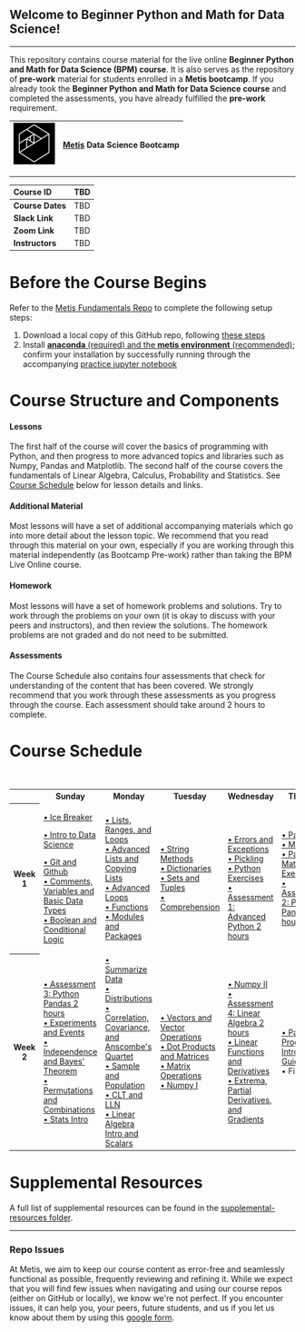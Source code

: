 ## Welcome to Beginner Python and Math for Data Science!
---
This repository contains course material for the live online **Beginner Python and Math for Data Science (BPM) course**. It is 
also serves as the repository of **pre-work** material for students enrolled in a **Metis bootcamp**.  If you already took the **Beginner Python and Math for Data Science course** and completed the assessments, you have already fulfilled the **pre-work** requirement.

| ![Metis logo](/resources/metis.png)      |  [Metis](http://www.thisismetis.com/) Data Science Bootcamp    |
|------|-------|  

---
| **Course ID** | TBD   |
|:------|:-------|
| **Course Dates** | TBD   |
| **Slack Link** |  TBD |
| **Zoom Link** |  TBD |
| **Instructors** |  TBD |

# Before the Course Begins

Refer to the [Metis Fundamentals Repo](https://github.com/thisismetis/NBM_Metis_Fundamentals) 
to complete the following setup steps: 
1. Download a local copy of this GitHub repo, following [these steps](https://github.com/thisismetis/NBM_Metis_Fundamentals/tree/main/git_and_github)
2. Install [**anaconda** (required) and the **metis environment** (recommended)](https://github.com/thisismetis/NBM_Metis_Fundamentals/tree/main/anaconda_and_metis_env); 
confirm your installation by successfully running through the accompanying [practice jupyter notebook](https://github.com/thisismetis/NBM_Metis_Fundamentals/blob/main/anaconda_and_metis_env/anaconda_installation/practice_nb.ipynb)

# Course Structure and Components
#### Lessons
The first half of the course will cover the basics of programming with Python, and then progress to more advanced topics 
and libraries such as Numpy, Pandas and Matplotlib. The second half of the course covers the fundamentals of 
Linear Algebra, Calculus, Probability and Statistics.
See [Course Schedule](#course-schedule) below for lesson details and links.

#### Additional Material
Most lessons will have a set of additional accompanying materials which go into more detail about the lesson topic.
We recommend that you read through this material on your own, especially if you are working through this material 
independently (as Bootcamp Pre-work) rather than taking the BPM Live Online course.

#### Homework 
Most lessons will have a set of homework problems and solutions.  Try to work through the problems on your own (it is okay to 
discuss with your peers and instructors), and then review the solutions.  The homework problems are not graded and do not 
need to be submitted.

#### Assessments
The Course Schedule also contains four assessments that check for understanding of the content that has been
covered. We strongly recommend that you work through these assessments as you progress through the course. Each assessment
should take around 2 hours to complete.


# Course Schedule

<p>&nbsp;</p>
<table style="width: 100%;" width="100%">
<tbody>
<tr>
<th style="width: 8.31601%;">&nbsp;</th>
<th style="width: 21.8295%;">Sunday</th>
<th style="width: 12.0582%;">Monday</th>
<th style="width: 17.8794%;">Tuesday</th>
<th style="width: 17.8794%;">Wednesday</th>
<th style="width: 18.5031%;">Thursday</th>
</tr>
<tr>
<th style="width: 8.31601%;">Week 1</th>
<td style="width: 21.8295%;" width="20%">
  <p><a href="#">&bull; Ice Breaker</a></p>
	<p><a href="lessons/intro_to_ds/intro_DS.pdf">&bull; Intro to Data Science</a></p>
	<p><a href="https://github.com/Tuwaiq-Bootcamp/BPM_Prework/blob/main/lessons/03_git_github">&bull; Git and Github</a><br />
	  <a href="lessons/01_comments_variables_datatypes">&bull; Comments, Variables and Basic Data Types</a><br />
			<a href="https://github.com/Tuwaiq-Bootcamp/BPM_Prework/blob/main/lessons/02_booleans_conditionals">&bull; Boolean and Conditional Logic</a><br />
			</p>
</td>
<td style="width: 12.0582%;" width="20%">
  			<a href="lessons/05_lists_ranges_loops">&bull; Lists, Ranges, and Loops </a><br />
			<a href="lessons/06_advanced_copying_lists">&bull; Advanced Lists and Copying Lists </a><br />
			<a href="lessons/07_advanced_loops">&bull; Advanced Loops </a><br />
			<a href="lessons/08_functions">&bull; Functions </a><br />
			<a href="lessons/09_modules_packages">&bull; Modules and Packages </a>
</td>
<td style="width: 17.8794%;" width="20%">
  			<a href="lessons/10_string_methods">&bull; String Methods </a><br />
			<a href="lessons/11_dictionaries">&bull; Dictionaries </a><br />
			<a href="lessons/12_sets_tuples">&bull; Sets and Tuples </a><br />
			<a href="lessons/13_comprehension">&bull; Comprehension </a>
</td>
<td style="width: 17.8794%;" width="20%"><br />
  <p><br />
			<a href="lessons/14_errors_exceptions">&bull; Errors and Exceptions </a><br />
			<a href="lessons/15_pickling">&bull; Pickling </a><br />
			<a href="lessons/16_python_exercises">&bull; Python Exercises </a><br />
			<a href="#">&bull; Assessment 1: Advanced Python 2 hours </a></p>
			
</td>
<td style="width: 18.5031%;" width="20%">
  			<a href="lessons/17_pandas">&bull; Pandas </a><br />
			<a href="lessons/18_matplotlib">&bull; Matplotlib </a><br />
			<a href="lessons/19_pandas_matplotlib_exercises">&bull; Pandas Matplotlib Exercises </a><br />
			<a href="#">&bull; Assessment 2: Python Pandas 2 hours </a>
</td>
</tr>

  <tr>
<th style="width: 8.31601%;">Week 2</th>

  <td style="width:21.8295%">
	  <a href="#">&bull; Assessment 3: Python Pandas 2 hours </a><br />
			<a href="lessons/20_experiments_events">&bull; Experiments and Events </a><br />
			<a href="lessons/21_independence_bayes">&bull; Independence and Bayes&#39; Theorem </a><br />
			<a href="lessons/22_permutations_combinations">&bull; Permutations and Combinations </a><br />
			<a href="lessons/23_stats_intro">&bull; Stats Intro </a></td>
			<td style="width:12.0582%"><a href="lessons/24_summarize_data">&bull; Summarize Data </a><br />
			<a href="lessons/25_distributions">&bull; Distributions </a><br />
			<a href="lessons/26_correlation_covariance_anscombes">&bull; Correlation, Covariance, and Anscombe&#39;s Quartet </a><br />
			<a href="lessons/27_sample_population">&bull; Sample and Population </a><br />
			<a href="lessons/28_CLT_LLN">&bull; CLT and LLN </a><br />
			<a href="lessons/29_linalg_intro_scalars">&bull; Linear Algebra Intro and Scalars </a></td>
			<td style="width:17.8794%"><a href="lessons/30_vectors">&bull; Vectors and Vector Operations </a><br />
			<a href="lessons/31_dot_product_matrices">&bull; Dot Products and Matrices </a><br />
			<a href="lessons/32_matrix_operations">&bull; Matrix Operations </a><br />
			<a href="lessons/33_numpy">&bull; Numpy I </a></td>
			<td style="width:17.8794%"><a href="lessons/33_numpy">&bull; Numpy II </a><br />
			<a href="#">&bull; Assessment 4: Linear Algebra 2 hours </a><br />
			<a href="lessons/34_linear_functions_derivatives">&bull; Linear Functions and Derivatives </a><br />
			<a href="lessons/35_extrema_partial_derivatives_gradients">&bull; Extrema, Partial Derivatives, and Gradients </a></td>
			<td style="width:18.5031%"><a href="https://github.com/Tuwaiq-Bootcamp/Metis_Fundamentals/tree/main/pair_programming_guidelines">&bull; Pair Programming Intro and Guidelines </a><br />
			&bull; Fill Survey</td>
  </tr>
</tbody>
</table>




# Supplemental Resources

A full list of supplemental resources can be found in the [supplemental-resources folder](supplemental-resources).

---

### Repo Issues

At Metis, we aim to keep our course content as error-free and seamlessly functional as possible, frequently reviewing and refining it. While we expect that you will find few issues when navigating and using our course repos (either on GitHub or locally), we know we're not perfect. If you encounter issues, it can help you, your peers, future students, and us if you let us know about them by using this [google form](https://docs.google.com/forms/d/e/1FAIpQLSde-RqyXVR-UXvMbhZSp068__rw--36hrLGPsqtp-XJUDWh5g/viewform?usp=sf_link).

